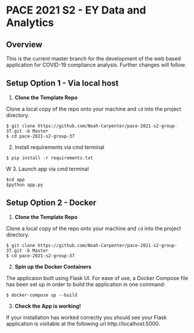 # PACE 2021 S2 - EY Data and Analytics

## Overview

This is the current master branch for the development of the web based application for COVID-19 compliance analysis. Further changes will follow. 

## Setup Option 1 - Via local host

1. **Clone the Template Repo**

Clone a local copy of the repo onto your machine and `cd` into the project directory.

    $ git clone https://github.com/Noah-Carpenter/pace-2021-s2-group-37.git -b Master
    $ cd pace-2021-s2-group-37
    
 2. Install requirements via cmd terminal
```
$ pip install -r requirements.txt
```
W
 3. Launch app via cmd terminal
```
$cd app
$python app.py
```

## Setup Option 2 - Docker

1. **Clone the Template Repo**

Clone a local copy of the repo onto your machine and `cd` into the project directory.

    $ git clone https://github.com/Noah-Carpenter/pace-2021-s2-group-37.git -b Master
    $ cd pace-2021-s2-group-37

2. **Spin up the Docker Containers**

The applicaion built using Flask UI. For ease of use, a Docker Compose file has been set up in order to build the application in one command:

    $ docker-compose up --build

3. **Check the App is working!**

If your installation has worked correctly you should see your Flask application is visitable at the following url http://localhost:5000. 
